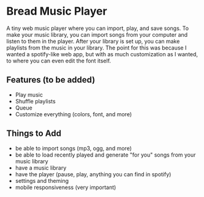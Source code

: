# Bread Music Player
A tiny web music player where you can import, play, and save songs.
To make your music library, you can import songs from your computer and listen to them in the player.
After your library is set up, you can make playlists from the music in your library.
The point for this was because I wanted a spotify-like web app, but with as much
customization as I wanted, to where you can even edit the font itself.
## Features (to be added)
- Play music
- Shuffle playlists
- Queue
- Customize everything (colors, font, and more)
## Things to Add
- be able to import songs (mp3, ogg, and more)
- be able to load recently played and generate "for you" songs from your music library
- have a music library
- have the player (pause, play, anything you can find in spotify)
- settings and theming
- mobile responsiveness (very important)
